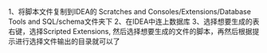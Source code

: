 1、将脚本文件复制到IDEA的 Scratches and Consoles/Extensions/Database Tools and SQL/schema文件夹下
2、在IDEA中连上数据库
3、选择想要生成的表右键，选择Scripted Extensions, 然后选择想要生成的文件的脚本，再然后根据提示进行选择文件输出的目录就可以了
